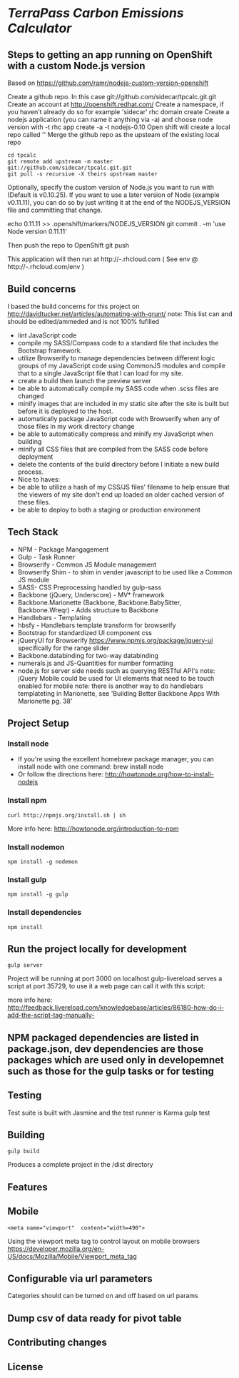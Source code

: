 # _TerraPass Carbon Emissions Calculator_



## Steps to getting an app running on OpenShift with a custom Node.js version
Based on https://github.com/ramr/nodejs-custom-version-openshift

Create a github repo. In this case git://github.com/sidecar/tpcalc.git.git
Create an account at http://openshift.redhat.com/
Create a namespace, if you haven't already do so for example 'sidecar'
	rhc domain create <yournamespace>
Create a nodejs application (you can name it anything via -a) and choose node version with -t
	rhc app create -a <yourappname>  -t nodejs-0.10
Open shift will create a local repo called '<yourappname>' 
Merge the github repo as the upsteam of the existing local repo

	cd tpcalc
	git remote add upstream -m master git://github.com/sidecar/tpcalc.git.git
	git pull -s recursive -X theirs upstream master

Optionally, specify the custom version of Node.js you want to run with (Default is v0.10.25). 
If you want to use a later version of Node (example v0.11.11), you can do so by just writing it at the end of the NODEJS_VERSION file and committing that change.

echo 0.11.11 >> .openshift/markers/NODEJS_VERSION
git commit . -m 'use Node version 0.11.11'

Then push the repo to OpenShift
	git push

This application will then run at http://<yourappname>-<yournamespace>.rhcloud.com
( See env @ http://<yourappname>-<yourappname>.rhcloud.com/env )


## Build concerns 
I based the build concerns for this project on http://davidtucker.net/articles/automating-with-grunt/
note: This list can and should be edited/ammeded and is not 100% fufilled
- lint JavaScript code 
- compile my SASS/Compass code to a standard file that includes the Bootstrap framework.
- utilize Browserify to manage dependencies between different logic groups of my JavaScript code using CommonJS modules and compile that to a single JavaScript file that I can load for my site. 
- create a build then launch the preview server 
- be able to automatically compile my SASS code when .scss files are changed
- minify images that are included in my static site after the site is built but before it is deployed to the host. 
- automatically package JavaScript code with Browserify when any of those files in my work directory change
- be able to automatically compress and minify my JavaScript when building 
- minify all CSS files that are compiled from the SASS code before deployment
- delete the contents of the build directory before I initiate a new build process. 
- Nice to haves:
- be able to utilize a hash of my CSS/JS files' filename to help ensure that the viewers of my site don't end up loaded an older cached version of these files. 
- be able to deploy to both a staging or production environment

## Tech Stack
- NPM - Package Mangagement
- Gulp - Task Runner
- Browserify - Common JS Module management
- Browserify Shim - to shim in vender javascript to be used like a Common JS module
- SASS- CSS Preprocessing handled by gulp-sass
- Backbone (jQuery, Underscore) - MV* framework
- Backbone.Marionette (Backbone, Backbone.BabySitter, Backbone.Wreqr) - Adds structure to Backbone
- Handlebars - Templating
- hbsfy - Handlebars template transform for browserify
- Bootstrap for standardized UI component css
- jQueryUI for Browserify https://www.npmjs.org/package/jquery-ui specifically for the range slider
- Backbone.databinding for two-way databinding
- numerals.js and JS-Quantities for number formatting
- node.js for server side needs such as querying RESTful API's
note: jQuery Mobile could be used for UI elements that need to be touch enabled for mobile
note: there is another way to do handlebars templateting in Marionette, see 'Building Better Backbone Apps With Marionette pg. 38'

## Project Setup

### Install node
- If you're using the excellent homebrew package manager, you can install node with one command: 
	brew install node
- Or follow the directions here: http://howtonode.org/how-to-install-nodejs

### Install npm
	curl http://npmjs.org/install.sh | sh
More info here: http://howtonode.org/introduction-to-npm

### Install nodemon
	npm install -g nodemon

### Install gulp
	npm install -g gulp

### Install dependencies
	npm install

## Run the project locally for development
	gulp server
Project will be running at port 3000 on localhost
gulp-livereload serves a script at port 35729, to use it a web page can call it with this script:
  <script>document.write('<script src="http://' + (location.host || 'localhost').split(':')[0] + ':35729/livereload.js?snipver=1"></' + 'script>')</script>
more info here:
http://feedback.livereload.com/knowledgebase/articles/86180-how-do-i-add-the-script-tag-manually-

## NPM packaged dependencies are listed in package.json, dev dependencies are those packages which are used only in developemnet such as those for the gulp tasks or for testing

## Testing
Test suite is built with Jasmine and the test runner is Karma
	gulp test

## Building
	gulp build
Produces a complete project in the /dist directory

## Features

## Mobile 
	<meta name="viewport"  content="width=490">
Using the viewport meta tag to control layout on mobile browsers
https://developer.mozilla.org/en-US/docs/Mozilla/Mobile/Viewport_meta_tag

## Configurable via url parameters
Categories should can be turned on and off based on url params

## Dump csv of data ready for pivot table

## Contributing changes

## License
